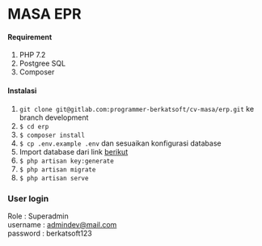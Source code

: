 # MASA EPR
#### Requirement
1. PHP 7.2
2. Postgree SQL
3. Composer

#### Instalasi
1. `git clone git@gitlab.com:programmer-berkatsoft/cv-masa/erp.git` ke branch development
2. `$ cd erp`
3. `$ composer install`
4. `$ cp .env.example .env` dan sesuaikan konfigurasi database
5. Import database dari link [berikut](https://analisberkatsoft.atlassian.net/jira/software/c/projects/CM/boards/1/backlog?issueLimit=100) 
6. `$ php artisan key:generate`
7. `$ php artisan migrate`
8. `$ php artisan serve`

### User login
Role : Superadmin <br>
username : admindev@mail.com <br>
password : berkatsoft123 <br>

